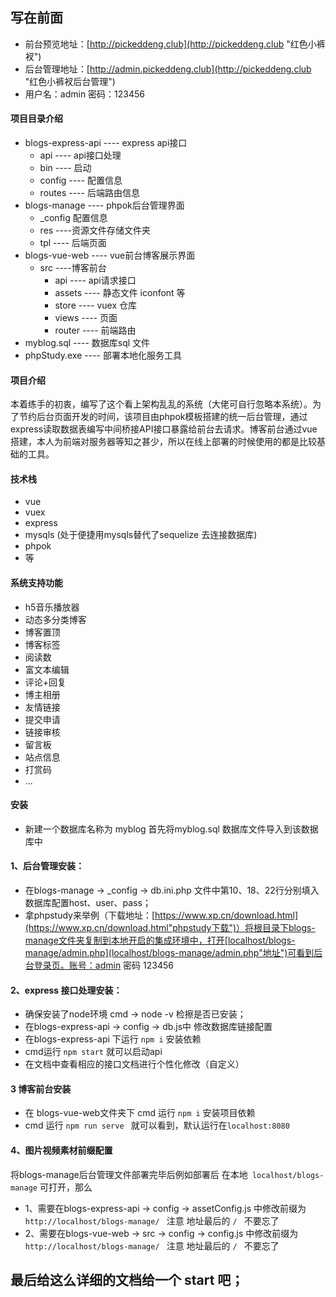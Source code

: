 ## 写在前面
+ 前台预览地址：[http://pickeddeng.club](http://pickeddeng.club "红色小裤衩")
+ 后台管理地址：[http://admin.pickeddeng.club](http://pickeddeng.club "红色小裤衩后台管理")
+ 用户名：admin 密码：123456


#### 项目目录介绍
- blogs-express-api   ---- express api接口
    - api ---- api接口处理
    - bin ---- 启动
    - config ---- 配置信息
    - routes ---- 后端路由信息
- blogs-manage   ---- phpok后台管理界面
    - _config 配置信息
    - res ----资源文件存储文件夹
    - tpl ---- 后端页面
- blogs-vue-web ---- vue前台博客展示界面
    - src ----博客前台
        - api ---- api请求接口
        - assets ---- 静态文件 iconfont 等
        - store ---- vuex 仓库
        - views ---- 页面
        - router ---- 前端路由 
- myblog.sql  ----  数据库sql 文件
- phpStudy.exe ---- 部署本地化服务工具

#### 项目介绍 
本着练手的初衷，编写了这个看上架构乱乱的系统（大佬可自行忽略本系统）。为了节约后台页面开发的时间，该项目由phpok模板搭建的统一后台管理，通过express读取数据表编写中间桥接API接口暴露给前台去请求。博客前台通过vue搭建，本人为前端对服务器等知之甚少，所以在线上部署的时候使用的都是比较基础的工具。

#### 技术栈
+ vue 
+ vuex
+ express
+ mysqls (处于便捷用mysqls替代了sequelize 去连接数据库)
+ phpok
+ 等

#### 系统支持功能
+ h5音乐播放器
+ 动态多分类博客
+ 博客置顶
+ 博客标签
+ 阅读数
+ 富文本编辑
+ 评论+回复
+ 博主相册
+ 友情链接
+ 提交申请
+ 链接审核
+ 留言板
+ 站点信息
+ 打赏码
+ ...


#### 安装
+ 新建一个数据库名称为 myblog 首先将myblog.sql 数据库文件导入到该数据库中
#### 1、后台管理安装：
+ 在blogs-manage -> _config -> db.ini.php 文件中第10、18、22行分别填入数据库配置host、user、pass；
+ 拿phpstudy来举例（下载地址：[https://www.xp.cn/download.html](https://www.xp.cn/download.html"phpstudy下载")）将根目录下blogs-manage文件夹复制到本地开启的集成环境中，打开[localhost/blogs-manage/admin.php](localhost/blogs-manage/admin.php"地址")可看到后台登录页。账号：admin 密码 123456

#### 2、express 接口处理安装：
+ 确保安装了node环境 cmd -> node -v 检擦是否已安装；
+ 在blogs-express-api -> config -> db.js中 修改数据库链接配置
+ 在blogs-express-api 下运行 ``` npm i ``` 安装依赖
+ cmd运行 ``` npm start ``` 就可以启动api
+ 在文档中查看相应的接口文档进行个性化修改（自定义）

#### 3 博客前台安装
 + 在 blogs-vue-web文件夹下 cmd 运行 ``` npm i ``` 安装项目依赖
 + cmd 运行 ``` npm run serve  ```  就可以看到，默认运行在```localhost:8080 ```

#### 4、图片视频素材前缀配置
将blogs-manage后台管理文件部署完毕后例如部署后 在本地``` localhost/blogs-manage``` 可打开，那么
+ 1、需要在blogs-express-api -> config -> assetConfig.js 中修改前缀为 ``` http://localhost/blogs-manage/  ``` 注意 地址最后的 ``` /  ```  不要忘了
+ 2、需要在blogs-vue-web -> src -> config -> config.js 中修改前缀为 ``` http://localhost/blogs-manage/  ``` 注意 地址最后的 ``` /  ```  不要忘了


## 最后给这么详细的文档给一个 start 吧；



